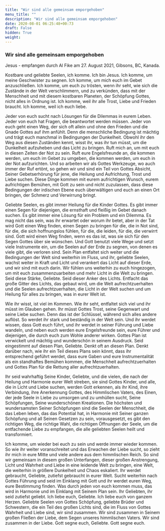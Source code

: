 ```yaml
---
title: "Wir sind alle gemeinsam emporgehoben"
menu_title: ""
description: "Wir sind alle gemeinsam emporgehoben"
date: 2020-08-01 06:25:48+00:73
draft: False
hidden: True
weight:
---
```

### Wir sind alle gemeinsam emporgehoben

Jesus - empfangen durch Al Fike am 27. August 2021, Gibsons, BC, Kanada.

Kostbare und geliebte Seelen, ich komme. Ich bin Jesus. Ich komme, um meine Geschwister zu segnen. Ich komme, um mich euch im Gebet anzuschließen. Ich komme, um euch zu trösten, wenn ihr seht, wie sich die Zustände in der Welt verschlimmern, und zu verkünden, dass mit der Menschheit und mit diesem kostbaren Planeten, der Schöpfung Gottes, nicht alles in Ordnung ist. Ich komme, weil ihr alle Trost, Liebe und Frieden braucht. Ich komme, weil ich euch liebe.

Jeder von euch sucht nach Lösungen für die Dilemmas in eurem Leben. Jeder von euch hat Fragen, die beantwortet werden müssen. Jeder von euch geht einen Weg, der sich oft allein und ohne den Frieden und die Gnade Gottes auf ihm anfühlt. Denn die menschliche Bedingung ist mächtig und trägt euch manchmal in Bedingungen der Dunkelheit. Obwohl ihr den Weg aus diesen Zuständen kennt, wisst ihr, was ihr tun müsst, um die Dunkelheit aufzuheben und das Licht zu bringen. Ruft mich an, um mit euch in diesen Zeiten der Not zu sein. Ruft eure Engelsfreunde an, die kommen werden, um euch im Gebet zu umgeben, die kommen werden, um euch in der Not aufzurichten. Und so arbeiten wir als Gottes Werkzeuge, wo auch immer der Ruf ertönt, so gehen wir und sind ein Teil von Gottes Absicht, Seiner Gebetserhörung für jene, die Heilung und Aufrichtung, Trost und Liebe suchen. Diese Dinge kommen mit eurem aufrichtigen Wunsch, eurem aufrichtigen Bemühen, mit Gott zu sein und nicht zuzulassen, dass diese Bedingungen der irdischen Ebene euch überwältigen und euch an einen Ort bringen, der Schmerz und Verwirrung bringt.

Geliebte Seelen, es gibt immer Heilung für die Kinder Gottes. Es gibt immer einen Segen für diejenigen, die ernsthaft und fleißig im Gebet danach suchen. Es gibt immer eine Lösung für ein Problem und ein Dilemma. Es mag nicht das sein, was ihr erwartet oder worum ihr betet, aber in der Tat wird Gott einen Weg finden, einen Segen zu bringen für die, die in Not sind, für die, die sich hoffnungslos fühlen, für die, die leiden, für die, die verwirrt sind. Gott wird einen Weg finden, wenn es das ist, was sie sich für den Segen Gottes über sie wünschen. Und Gott benutzt viele Wege und setzt viele Instrumente ein, um die Seelen auf der Erde zu segnen, von denen es viele gibt, die verloren sind. Sein Plan entfaltet sich weiter und die Bedingungen der Welt sind weiterhin im Fluss, und ihr, geliebte Seelen, wachst weiter in Kraft und Licht und verankert das Licht auf dieser Erde, und wir sind mit euch darin. Wir fühlen uns weiterhin zu euch hingezogen, um mit euch zusammenzuarbeiten und mehr Licht in die Welt zu bringen. Seid diese Stärke, Geliebte. Seid dieser Anker des Lichts. Entfacht das große Gitter des Lichts, das gebaut wird, um die Welt aufrechtzuerhalten und die Seelen aufrechtzuerhalten, die Licht in der Welt suchen und um Heilung für alles zu bringen, was in eurer Welt ist.

Wie ihr wisst, ist viel im Kommen. Wie ihr seht, entfaltet sich viel und ihr müsst im Glauben gehen. Ihr müsst Gottes Trost, seine Gegenwart und seine Liebe suchen. Denn das ist der Schlüssel, während sich alles andere auflöst. So werdet ihr stark und beständig in der Welt sein. Und ihr werdet wissen, dass Gott euch führt, und ihr werdet in seiner Führung und Liebe wandeln, und neben euch werden eure Engelsfreunde sein, eure Führer und diejenigen, die durch euch zum Wohle anderer wirken. Gottes Plan ist verwickelt und mächtig und wunderschön in seinem Ausdruck. Seid eingestimmt auf diesen Plan, Geliebte. Denkt oft an diesen Plan. Denkt darüber nach, wie ihr ein Teil dieses Plans sein könnt, dass ihr entsprechend geführt werdet, dass eure Gaben und eure Instrumentalität als ein standhaftes Bemühen kommen, die Menschheit aufrechtzuerhalten und Gottes Plan für die Rettung aller aufrechtzuerhalten.

Ihr seid wahrhaftig Seine Kinder, Geliebte, und die vielen, die nach der Heilung und Harmonie eurer Welt streben, sie sind Gottes Kinder, und alle, die in Licht und Liebe suchen, werden Gott erkennen, als ihr Kind, ihre Verbindung, ihre Anerkennung Gottes, des Himmlischen Vaters, des Einen, der jede Seele in Liebe zu umsorgen und zu umhüllen sucht, Seine Schöpfungen, Seine wunderschönen Kreationen. Die höchsten und wundersamsten Seiner Schöpfungen sind die Seelen der Menschheit, die das Leben leben, das das Potential hat, in Harmonie mit Seiner ganzen Schöpfung und all Seinen Gesetzen zu sein, vorausgesetzt, es gibt den richtigen Weg, die richtige Wahl, die richtigen Öffnungen der Seele, um die entfachende Liebe zu empfangen, die alle geliebten Seelen heilt und transformiert.

Ich komme, um wieder bei euch zu sein und werde immer wieder kommen. So wie ihr weiter voranschreitet und das Erwachen der Liebe sucht, so zieht ihr mich in eure Mitte und viele andere aus dem himmlischen Reich. So sind wir gemeinsam in diesem großen Unterfangen, dieser großen Anstrengung, Licht und Wahrheit und Liebe in eine leidende Welt zu bringen, eine Welt, die weiterhin in größere Dunkelheit und Chaos eskaliert. Ihr werdet gebraucht, Geliebte, zutiefst gebraucht in eurer Welt. Sucht weiterhin nach Gottes Führung und seid im Einklang mit Gott und ihr werdet euren Weg, eure Bestimmung finden. Was durch jeden von euch kommen muss, das wird in Harmonie und im Einklang mit Seinem Plan sein. Ihr Geliebten, ihr seid zutiefst geliebt. Ich liebe euch, Geliebte. Ich liebe euch von ganzem Herzen. Geliebte Seelen von Gottes Schöpfung, geliebte Brüder und Schwestern, die ein Teil des großen Lichts sind, die im Fluss von Gottes Wahrheit und Liebe sind, wir sind zusammen. Wir sind zusammen in Seinem großen Fließen der Liebe, dem Segen unseres himmlischen Vaters. Wir sind zusammen in der Liebe. Gott segne euch, Geliebte. Gott segne euch.
